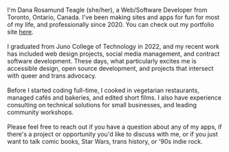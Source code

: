 I'm Dana Rosamund Teagle (she/her), a Web/Software Developer from Toronto, Ontario, Canada. I've been making sites and apps for fun for most of my life, and professionally since 2020. You can check out my portfolio site <a href="https://danateagle.com">here</a>.
<br/><br/>
I graduated from Juno College of Technology in 2022, and my recent work has included web design projects, social media management, and contract software development. These days, what particularly excites me is accessible design, open source development, and projects that intersect with queer and trans advocacy.
<br/><br/>
Before I started coding full-time, I cooked in vegetarian restaurants, managed cafés and bakeries, and edited short films. I also have experience consulting on technical solutions for small businesses, and leading community workshops.
<br/><br/>
Please feel free to reach out if you have a question about any of my apps, if there's a project or opportunity you'd like to discuss with me, or if you just want to talk comic books, Star Wars, trans history, or '90s indie rock.
